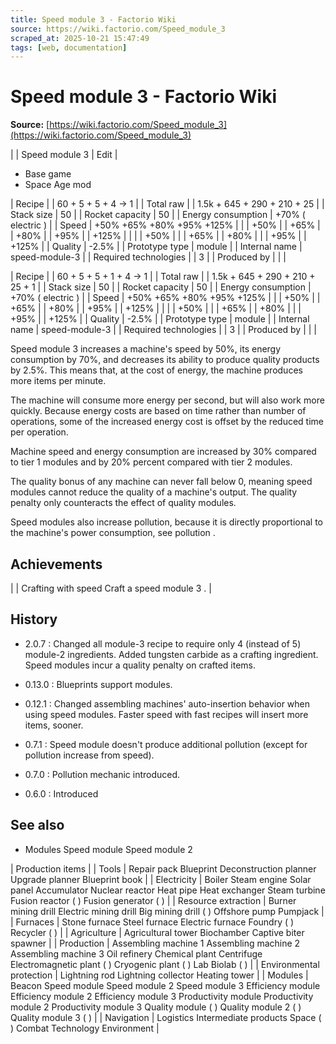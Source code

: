 ```yaml
---
title: Speed module 3 - Factorio Wiki
source: https://wiki.factorio.com/Speed_module_3
scraped_at: 2025-10-21 15:47:49
tags: [web, documentation]
---
```


# Speed module 3 - Factorio Wiki

**Source:** [https://wiki.factorio.com/Speed_module_3](https://wiki.factorio.com/Speed_module_3)


|  | Speed module 3 | Edit |

- Base game
- Space Age mod

| Recipe |
| 60 + 5 + 5 + 4 → 1 |
| Total raw |
| 1.5k + 645 + 290 + 210 + 25 |
| Stack size | 50 |
| Rocket capacity | 50 |
| Energy consumption | +70% ( electric ) |
| Speed | +50% +65% +80% +95% +125% |  |  | +50% |  | +65% |  | +80% |  | +95% |  | +125% |
|  |  | +50% |
|  | +65% |  | +80% |
|  | +95% |  | +125% |
| Quality | -2.5% |
| Prototype type | module |
| Internal name | speed-module-3 |
| Required technologies |
| 3 |
| Produced by |
|  |

| Recipe |
| 60 + 5 + 5 + 1 + 4 → 1 |
| Total raw |
| 1.5k + 645 + 290 + 210 + 25 + 1 |
| Stack size | 50 |
| Rocket capacity | 50 |
| Energy consumption | +70% ( electric ) |
| Speed | +50% +65% +80% +95% +125% |  |  | +50% |  | +65% |  | +80% |  | +95% |  | +125% |
|  |  | +50% |
|  | +65% |  | +80% |
|  | +95% |  | +125% |
| Quality | -2.5% |
| Prototype type | module |
| Internal name | speed-module-3 |
| Required technologies |
| 3 |
| Produced by |
|  |

Speed module 3 increases a machine's speed by 50%, its energy consumption by 70%, and decreases its ability to produce quality products by 2.5%. This means that, at the cost of energy, the machine produces more items per minute.

The machine will consume more energy per second, but will also work more quickly. Because energy costs are based on time rather than number of operations, some of the increased energy cost is offset by the reduced time per operation.

Machine speed and energy consumption are increased by 30% compared to tier 1 modules and by 20% percent compared with tier 2 modules.

The quality bonus of any machine can never fall below 0, meaning speed modules cannot reduce the quality of a machine's output. The quality penalty only counteracts the effect of quality modules.

Speed modules also increase pollution, because it is directly proportional to the machine's power consumption, see pollution .

## Achievements

|  | Crafting with speed Craft a speed module 3 . |

## History

- 2.0.7 : Changed all module-3 recipe to require only 4 (instead of 5) module-2 ingredients. Added tungsten carbide as a crafting ingredient. Speed modules incur a quality penalty on crafted items.

- 0.13.0 : Blueprints support modules.

- 0.12.1 : Changed assembling machines' auto-insertion behavior when using speed modules. Faster speed with fast recipes will insert more items, sooner.

- 0.7.1 : Speed module doesn't produce additional pollution (except for pollution increase from speed).

- 0.7.0 : Pollution mechanic introduced.

- 0.6.0 : Introduced

## See also

- Modules Speed module Speed module 2

| Production items |
| Tools | Repair pack Blueprint Deconstruction planner Upgrade planner Blueprint book |
| Electricity | Boiler Steam engine Solar panel Accumulator Nuclear reactor Heat pipe Heat exchanger Steam turbine Fusion reactor ( ) Fusion generator ( ) |
| Resource extraction | Burner mining drill Electric mining drill Big mining drill ( ) Offshore pump Pumpjack |
| Furnaces | Stone furnace Steel furnace Electric furnace Foundry ( ) Recycler ( ) |
| Agriculture | Agricultural tower Biochamber Captive biter spawner |
| Production | Assembling machine 1 Assembling machine 2 Assembling machine 3 Oil refinery Chemical plant Centrifuge Electromagnetic plant ( ) Cryogenic plant ( ) Lab Biolab ( ) |
| Environmental protection | Lightning rod Lightning collector Heating tower |
| Modules | Beacon Speed module Speed module 2 Speed module 3 Efficiency module Efficiency module 2 Efficiency module 3 Productivity module Productivity module 2 Productivity module 3 Quality module ( ) Quality module 2 ( ) Quality module 3 ( ) |
| Navigation | Logistics Intermediate products Space ( ) Combat Technology Environment |
